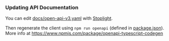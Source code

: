 ### Updating API Documentation

You can edit [docs/open-api-v3.yaml](open-api-v3.yaml) with [Stoplight](https://crowdsourcingcures.stoplight.io/studio/qm).

Then regenerate the client using `npm run openapi` (defined in [package.json](../package.json)). More info at https://www.npmjs.com/package/openapi-typescript-codegen




